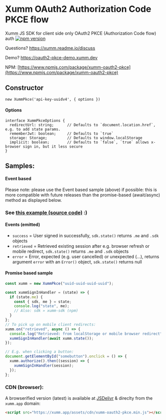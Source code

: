 # Xumm OAuth2 Authorization Code PKCE flow

Xumm JS SDK for client side only OAuth2 PKCE (Authorization Code flow) auth [![npm version](https://badge.fury.io/js/xumm-oauth2-pkce.svg)](https://badge.fury.io/js/xumm-oauth2-pkce)

Questions? https://xumm.readme.io/discuss

Demo? https://oauth2-pkce-demo.xumm.dev

NPM:
[https://www.npmjs.com/package/xumm-oauth2-pkce](https://www.npmjs.com/package/xumm-oauth2-pkce)

## Constructor

```
new XummPkce('api-key-uuidv4', { options })
```

#### Options

```
interface XummPkceOptions {
  redirectUrl: string;      // Defaults to `document.location.href`, e.g. to add state params.
  rememberJwt: boolean;     // Defaults to `true`
  storage: Storage;         // Defaults to window.localStorage
  implicit: boolean;        // Defaults to `false`, `true` allows x-browser sign in, but it less secure
}
```

## Samples:

#### Event based

Please note: please use the Event based sample (above) if possible: this is more compatible with future
releases than the promise-based (await/async) method as displayed below.

### See [this example (source code)](https://github.com/XRPL-Labs/XummPkce/blob/main/sample/jsmodule.html) :)

#### Events (emitted)

- `success` = User signed in successfully, `sdk.state()` returns `.me` and `.sdk` objects
- `retrieved` = Retrieved existing session after e.g. browser refresh or mobile redirect, `sdk.state()` returns `.me` and `.sdk` objects
- `error` = Error, expected (e.g. user cancelled) or unexpected (...), returns argument `error` with an `Error()` object, `sdk.state()` returns null


#### Promise based sample

```javascript
const xumm = new XummPkce("uuid-uuid-uuid-uuid");

const xummSignInHandler = (state) => {
  if (state.me) {
    const { sdk, me } = state;
    console.log("state", me);
    // Also: sdk » xumm-sdk (npm)
  }
};
// To pick up on mobile client redirects:
xumm.on("retrieved", async () => {
  console.log("Retrieved: from localStorage or mobile browser redirect");
  xummSignInHandler(await xumm.state());
});

// E.g. when clicking a button:
document.getElementById("somebutton").onclick = () => {
  xumm.authorize().then((session) => {
    xummSignInHandler(session);
  });
};
```


### CDN (browser):

A browserified version (latest) is available at [JSDelivr](https://cdn.jsdelivr.net/npm/xumm-oauth2-pkce/dist/browser.min.js) & direclty from the `xumm.app` domain:

```html
<script src="https://xumm.app/assets/cdn/xumm-oauth2-pkce.min.js"></script>
```
